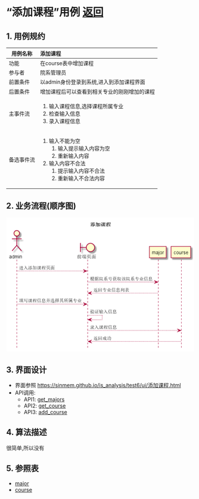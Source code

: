 # “添加课程”用例 [返回](../README.md)

## 1. 用例规约

|用例名称|添加课程|
|-------|:-------------|
|功能|在course表中增加课程|
|参与者|院系管理员|
|前置条件|以admin身份登录到系统,进入到添加课程界面|
|后置条件|增加课程后可以查看到相关专业的刚刚增加的课程|
|主事件流|<ol><li>输入课程信息,选择课程所属专业</li><li>检查输入信息</li><li>录入课程信息</li></ol>|
|备选事件流|<ol><li>输入不能为空<ol><li>输入提示输入内容为空</li><li>重新输入内容</li></ol></li><li>输入内容不合法<ol><li>提示输入内容不合法</li><li>重新输入不合法内容</li></ol></li></ol>|

## 2. 业务流程(顺序图)

![添加课程](../../out/test6/sequence/添加课程.png)

## 3. 界面设计

- 界面参照 https://sinmem.github.io/is_analysis/test6/ui/添加课程.html
- API调用:
    - API1: [get_majors](../api/get_majors.md)
    - API2: [get_course](../api/get_course.md)
    - API3: [add_course](../api/add_course.md)

## 4. 算法描述
    
很简单,所以没有 

## 5. 参照表

- [major](../数据库设计.md/#major)
- [course](../数据库设计.md/#course)